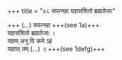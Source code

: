 +++
title = "०८ सपत्नहा यज्ञसंशितो ब्रह्मतेजाः"

+++
(…) सपत्नहा +++(see 1a)+++  
यज्ञसंशितो ब्रह्मतेजाः ।  
यज्ञम् अनु वि क्रमे ऽहं  
यज्ञात् तम् (…) ॥ +++(see 1defg)+++